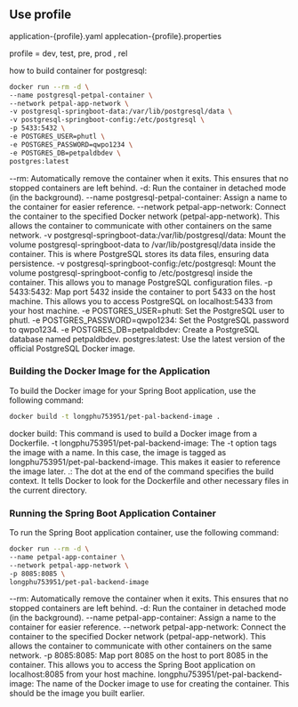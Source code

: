 ## Use profile

application-{profile}.yaml
applecation-{profile}.properties

profile = dev, test, pre, prod , rel

how to build container for postgresql:
```sh
docker run --rm -d \
--name postgresql-petpal-container \
--network petpal-app-network \
-v postgresql-springboot-data:/var/lib/postgresql/data \
-v postgresql-springboot-config:/etc/postgresql \
-p 5433:5432 \
-e POSTGRES_USER=phutl \
-e POSTGRES_PASSWORD=qwpo1234 \
-e POSTGRES_DB=petpaldbdev \
postgres:latest
```
--rm: Automatically remove the container when it exits. This ensures that no stopped containers are left behind.
-d: Run the container in detached mode (in the background).
--name postgresql-petpal-container: Assign a name to the container for easier reference.
--network petpal-app-network: Connect the container to the specified Docker network (petpal-app-network). This allows the container to communicate with other containers on the same network.
-v postgresql-springboot-data:/var/lib/postgresql/data: Mount the volume postgresql-springboot-data to /var/lib/postgresql/data inside the container. This is where PostgreSQL stores its data files, ensuring data persistence.
-v postgresql-springboot-config:/etc/postgresql: Mount the volume postgresql-springboot-config to /etc/postgresql inside the container. This allows you to manage PostgreSQL configuration files.
-p 5433:5432: Map port 5432 inside the container to port 5433 on the host machine. This allows you to access PostgreSQL on localhost:5433 from your host machine.
-e POSTGRES_USER=phutl: Set the PostgreSQL user to phutl.
-e POSTGRES_PASSWORD=qwpo1234: Set the PostgreSQL password to qwpo1234.
-e POSTGRES_DB=petpaldbdev: Create a PostgreSQL database named petpaldbdev.
postgres:latest: Use the latest version of the official PostgreSQL Docker image.

### Building the Docker Image for the Application

To build the Docker image for your Spring Boot application, use the following command:

```sh
docker build -t longphu753951/pet-pal-backend-image . 
```

docker build: This command is used to build a Docker image from a Dockerfile.
-t longphu753951/pet-pal-backend-image: The -t option tags the image with a name. In this case, the image is tagged as longphu753951/pet-pal-backend-image. This makes it easier to reference the image later.
.: The dot at the end of the command specifies the build context. It tells Docker to look for the Dockerfile and other necessary files in the current directory.

### Running the Spring Boot Application Container

To run the Spring Boot application container, use the following command:

```sh
docker run --rm -d \
--name petpal-app-container \
--network petpal-app-network \
-p 8085:8085 \
longphu753951/pet-pal-backend-image
```
--rm: Automatically remove the container when it exits. This ensures that no stopped containers are left behind.
-d: Run the container in detached mode (in the background).
--name petpal-app-container: Assign a name to the container for easier reference.
--network petpal-app-network: Connect the container to the specified Docker network (petpal-app-network). This allows the container to communicate with other containers on the same network.
-p 8085:8085: Map port 8085 on the host to port 8085 in the container. This allows you to access the Spring Boot application on localhost:8085 from your host machine.
longphu753951/pet-pal-backend-image: The name of the Docker image to use for creating the container. This should be the image you built earlier.